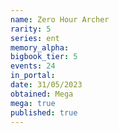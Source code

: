 ```yaml
---
name: Zero Hour Archer
rarity: 5
series: ent
memory_alpha:
bigbook_tier: 5
events: 24
in_portal:
date: 31/05/2023
obtained: Mega
mega: true
published: true
---
```



